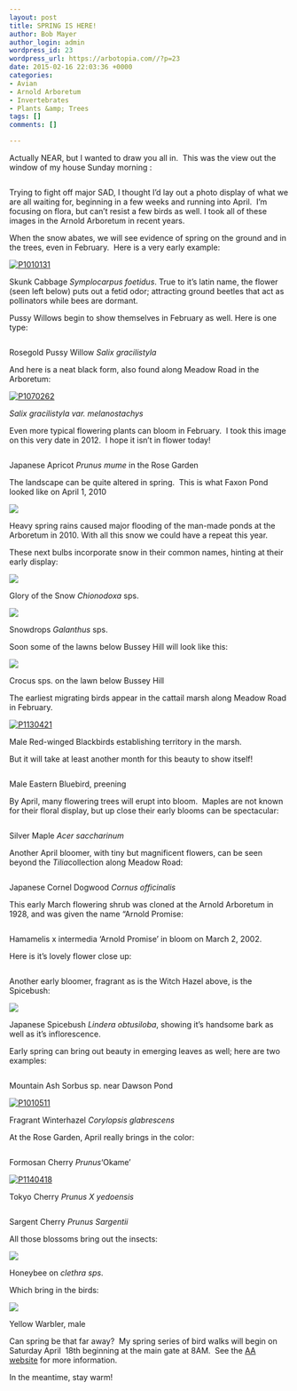 ```yaml
---
layout: post
title: SPRING IS HERE!
author: Bob Mayer
author_login: admin
wordpress_id: 23
wordpress_url: https://arbotopia.com//?p=23
date: 2015-02-16 22:03:36 +0000
categories:
- Avian
- Arnold Arboretum
- Invertebrates
- Plants &amp; Trees
tags: []
comments: []

---
```

<p>Actually NEAR, but I wanted to draw you all in.  This was the view out the window of my house Sunday morning :</p>

<p><!-- wp:image {"id":322} --></p>
<img src="https://i2.wp.com/arbotopia.com/wp-content/uploads/2018/11/P1090439.jpg?fit=525%2C394&ssl=1" alt="" class="wp-image-322"/>

<p>Trying to fight off major SAD, I thought I’d lay out a photo display of what we are all waiting for, beginning in a few weeks and running into April.  I’m focusing on flora, but can’t resist a few birds as well. I took all of these images in the Arnold Arboretum in recent years.</p>

<p>When the snow abates, we will see evidence of spring on the ground and in the trees, even in February.  Here is a very early example:</p>

<p><!-- wp:image {"id":999,"linkDestination":"custom"} --></p>
<a href="/images/2015/02/P1010131.jpg"><img src="/images/2015/02/P1010131.jpg" alt="P1010131" class="wp-image-999"/></a>

<p>Skunk Cabbage <em>Symplocarpus foetidus</em>. True to it’s latin name, the flower (seen left below) puts out a fetid odor; attracting ground beetles that act as pollinators while bees are dormant.</p>

<p>Pussy Willows begin to show themselves in February as well. Here is one type:</p>

<p><!-- wp:image {"id":323} --></p>
<img src="https://i0.wp.com/arbotopia.com/wp-content/uploads/2018/11/P1220766.jpg?fit=525%2C419&ssl=1" alt="" class="wp-image-323"/>

<p>Rosegold Pussy Willow <em>Salix gracilistyla</em></p>

<p>And here is a neat black form, also found along Meadow Road in the Arboretum:</p>

<p><!-- wp:image {"id":1001,"linkDestination":"custom"} --></p>
<a href="/images/2015/02/P1070262.jpg"><img src="/images/2015/02/P1070262.jpg" alt="P1070262" class="wp-image-1001"/></a>

<p><em>Salix gracilistyla var. melanostachys</em></p>

<p>Even more typical flowering plants can bloom in February.  I took this image on this very date in 2012.  I hope it isn’t in flower today!</p>

<p><!-- wp:image {"id":324} --></p>
<img src="https://i2.wp.com/arbotopia.com/wp-content/uploads/2018/11/IMG_7695.jpg?fit=525%2C542&ssl=1" alt="" class="wp-image-324"/>

<p>Japanese Apricot <em>Prunus mume</em> in the Rose Garden</p>

<p>The landscape can be quite altered in spring.  This is what Faxon Pond looked like on April 1, 2010</p>

![](/images/P1270215.jpg)

<p>Heavy spring rains caused major flooding of the man-made ponds at the Arboretum in 2010. With all this snow we could have a repeat this year.</p>

<p>These next bulbs incorporate snow in their common names, hinting at their early display:</p>

![](/images/P1290732.jpg)

<p>Glory of the Snow <em>Chionodoxa</em> sps.</p>

![](/images/P3230023.jpg)

<p>Snowdrops <em>Galanthus</em> sps.</p>

<p>Soon some of the lawns below Bussey Hill will look like this:</p>

![](/images/P1040624.jpg)

<p>Crocus sps. on the lawn below Bussey Hill</p>

<p>The earliest migrating birds appear in the cattail marsh along Meadow Road in February.</p>

<p><!-- wp:image {"id":790,"linkDestination":"custom"} --></p>
<a href="/images/2014/03/P1130421.jpg"><img src="/images/2014/03/P1130421.jpg" alt="P1130421" class="wp-image-790"/></a>

<p>Male Red-winged Blackbirds establishing territory in the marsh.</p>

<p>But it will take at least another month for this beauty to show itself!</p>

<p><!-- wp:image {"id":326} --></p>
<img src="https://i2.wp.com/arbotopia.com/wp-content/uploads/2018/11/P1040564.jpg?fit=525%2C469&ssl=1" alt="" class="wp-image-326"/>

<p>Male Eastern Bluebird, preening</p>

<p>By April, many flowering trees will erupt into bloom.  Maples are not known for their floral display, but up close their early blooms can be spectacular:</p>

<p><!-- wp:image {"id":327} --></p>
<img src="https://i0.wp.com/arbotopia.com/wp-content/uploads/2018/11/P1180549.jpg?fit=525%2C531&ssl=1" alt="" class="wp-image-327"/>

<p>Silver Maple <em>Acer saccharinum</em></p>

<p>Another April bloomer, with tiny but magnificent flowers, can be seen beyond the <em>Tilia</em>collection along Meadow Road:</p>

<p><!-- wp:image {"id":328} --></p>
<img src="https://i2.wp.com/arbotopia.com/wp-content/uploads/2018/11/P1130908.jpg?fit=525%2C470&ssl=1" alt="" class="wp-image-328"/>

<p>Japanese Cornel Dogwood <em>Cornus officinalis</em></p>

<p>This early March flowering shrub was cloned at the Arnold Arboretum in 1928, and was given the name “Arnold Promise:</p>

<p><!-- wp:image {"id":329} --></p>
<img src="https://i0.wp.com/arbotopia.com/wp-content/uploads/2018/11/P1040500.jpg?fit=525%2C379&ssl=1" alt="" class="wp-image-329"/>

<p>Hamamelis x intermedia ‘Arnold Promise’ in bloom on March 2, 2002.</p>

<p>Here is it’s lovely flower close up:</p>

<p><!-- wp:image {"id":330} --></p>
<img src="https://i0.wp.com/arbotopia.com/wp-content/uploads/2018/11/H.-x-intermedia-22Arnold-Promise.jpg?fit=525%2C376&ssl=1" alt="" class="wp-image-330"/>

<p>Another early bloomer, fragrant as is the Witch Hazel above, is the Spicebush:</p>

![](/images/P1180449.jpg)

<p>Japanese Spicebush <em>Lindera obtusiloba</em>, showing it’s handsome bark as well as it’s inflorescence.</p>

<p>Early spring can bring out beauty in emerging leaves as well; here are two examples:</p>

<p><!-- wp:image {"id":331} --></p>
<img src="https://i0.wp.com/arbotopia.com/wp-content/uploads/2018/11/P1080087.jpg?fit=525%2C532&ssl=1" alt="" class="wp-image-331"/>

<p>Mountain Ash Sorbus sp. near Dawson Pond</p>

<p><!-- wp:image {"id":1022,"linkDestination":"custom"} --></p>
<a href="/images/2015/02/P1010511.jpg"><img src="/images/2015/02/P1010511.jpg" alt="P1010511" class="wp-image-1022"/></a>

<p>Fragrant Winterhazel<em> Corylopsis glabrescens <br></em></p>

<p>At the Rose Garden, April really brings in the color:</p>

<p><!-- wp:image {"id":332} --></p>
<img src="https://i2.wp.com/arbotopia.com/wp-content/uploads/2018/11/IMG_5783.jpg?fit=525%2C446&ssl=1" alt="" class="wp-image-332"/>

<p>Formosan Cherry <em>Prunus</em>‘Okame’</p>

<p><!-- wp:image {"id":1026,"linkDestination":"custom"} --></p>
<a href="/images/2015/02/P1140418.jpg"><img src="/images/2015/02/P1140418.jpg" alt="P1140418" class="wp-image-1026"/></a>

<p>Tokyo Cherry <em>Prunus X yedoensis</em></p>

<p><!-- wp:image {"id":333} --></p>
<img src="https://i0.wp.com/arbotopia.com/wp-content/uploads/2018/11/P1180850_1.jpg?fit=525%2C394&ssl=1" alt="" class="wp-image-333"/>

<p>Sargent Cherry <em>Prunus Sargentii</em></p>

<p>All those blossoms bring out the insects:</p>

![](/images/P1100780.jpg)

<p>Honeybee on <em>clethra sps</em>.</p>

<p>Which bring in the birds:</p>

![](/images/P1080522.jpg)

<p>Yellow Warbler, male</p>

<p>Can spring be that far away?  My spring series of bird walks will begin on Saturday April  18th beginning at the main gate at 8AM.  See the <a href="http://www.arboretum.harvard.edu/">AA website</a> for more information.</p>

<p>In the meantime, stay warm!<br></p>